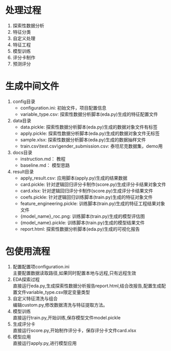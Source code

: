 # 处理过程
1. 探索性数据分析
2. 特征分类
3. 自定义处理
4. 特征工程
5. 模型训练
6. 评分卡制作
7. 预测评分

# 生成中间文件
1. config目录
    * configuration.ini: 初始文件，项目配置信息
    * variable_type.csv: 探索性数据分析脚本(eda.py)生成的特征配置文件
2. data目录
    * data.pickle: 探索性数据分析脚本(eda.py)生成的数据对象文件有标签
    * apply.pickle: 探索性数据分析脚本(eda.py)生成的数据对象文件无标签
    * sample.xlsx: 探索性数据分析脚本(eda.py)生成的数据抽样文件
    * train.csv\test.csv\gender_submission.csv: 泰坦尼克数据集，demo用
3. docs目录
    * instruction.md： 教程
    * baseline.md： 模型思路
4. result目录
    * apply_result.csv: 应用脚本(apply.py)生成的结果数据
    * card.pickle: 针对逻辑回归评分卡制作(score.py)生成评分卡结果对象文件
    * card.xlsx: 针对逻辑回归评分卡制作(score.py)生成评分卡结果文件
    * coefs.pickle: 针对逻辑回归训练脚本(train.py)生成的特征对象文件
    * feature_engineering.pickle: 训练脚本(train.py)生成的特征工程结果对象文件
    * {model_name}_roc.png: 训练脚本(train.py)生成的模型评估图
    * {model_name}.pickle: 训练脚本(train.py)生成的模型结果文件
    * report.html: 探索性数据分析脚本(eda.py)生成的可视化报告
    
# 包使用流程
1. 配置配置项configuration.ini  
    主要配置数据读取路径,如果同时配置本地与远程,只有远程生效
2. EDA探索过程  
    直接运行eda.py,生成探索性数据分析报告report.html,结合改报告,配置生成配置文件variable_type.csv限定变量类型  
3. 自定义特征清洗与组合  
    编辑custom.py,修改数据清洗与特征提取方法。
4. 模型训练  
    直接运行train.py,开始训练,保存模型文件model.pickle
5. 生成评分卡  
    直接运行score.py,开始制作评分卡，保存评分卡文件card.xlsx
6. 模型应用   
    直接运行apply.py,进行模型应用
